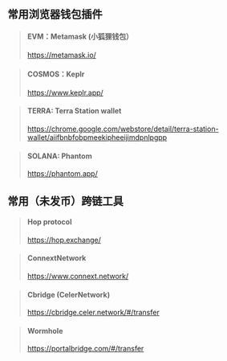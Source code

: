 ## 常用浏览器钱包插件
>#### EVM：Metamask (小狐狸钱包）
>https://metamask.io/

>#### COSMOS：Keplr
>https://www.keplr.app/

>#### TERRA: Terra Station wallet
>https://chrome.google.com/webstore/detail/terra-station-wallet/aiifbnbfobpmeekipheeijimdpnlpgpp

>#### SOLANA: Phantom
>https://phantom.app/

## 常用（未发币）跨链工具
>#### Hop protocol
>https://hop.exchange/

>#### ConnextNetwork
>https://www.connext.network/

>#### Cbridge (CelerNetwork)
>https://cbridge.celer.network/#/transfer

>#### Wormhole
>https://portalbridge.com/#/transfer

